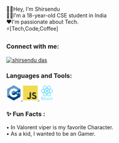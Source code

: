 # 
 👋🏽Hey, I'm Shirsendu <br>👩‍💻I'm a 18-year-old CSE student in India <br>❤️I'm passionate about Tech.<br>⚡[Tech,Code,Coffee]



<h3 align="left">Connect with me:</h3>
<p align="left">
<a href="https://www.linkedin.com/in/shirsendu-das-361b4b2b5/" target="blank"><img align="center" src="https://raw.githubusercontent.com/rahuldkjain/github-profile-readme-generator/master/src/images/icons/Social/linked-in-alt.svg" alt="shirsendu das" height="30" width="40" /></a>
</p>

<h3 align="left">Languages and Tools:</h3>
<p align="left"> <a href="https://www.w3schools.com/cpp/" target="_blank" rel="noreferrer"> <img src="https://raw.githubusercontent.com/devicons/devicon/master/icons/cplusplus/cplusplus-original.svg" alt="cplusplus" width="40" height="40"/> </a> <a href="https://developer.mozilla.org/en-US/docs/Web/JavaScript" target="_blank" rel="noreferrer"> <img src="https://raw.githubusercontent.com/devicons/devicon/master/icons/javascript/javascript-original.svg" alt="javascript" width="40" height="40"/> </a> <a href="https://reactjs.org/" target="_blank" rel="noreferrer"> <img src="https://raw.githubusercontent.com/devicons/devicon/master/icons/react/react-original-wordmark.svg" alt="react" width="40" height="40"/> </a> </p>


<h3 align="left">✨ Fun Facts : </h3>
• In Valorent viper is my favorite Character.<br> • As a kid, I wanted to be an Gamer.








